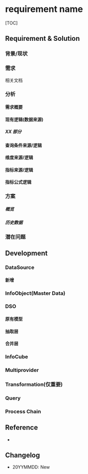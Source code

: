 # requirement name




[TOC]

## Requirement & Solution

### 背景/现状



### 需求

相关文档

### 分析

#### 需求概要



#### 现有逻辑(数据来源)

##### XX 部分

#### 查询条件来源/逻辑

#### 维度来源/逻辑

#### 指标来源/逻辑

#### 指标公式逻辑





### 方案

##### 概览



##### 历史数据



### 潜在问题




## Development

### DataSource

#### 新增



### InfoObject(Master Data)



### DSO

#### 原有模型



#### 抽取层



#### 合并层



### InfoCube



### Multiprovider



### Transformation(仅重要)



### Query



### Process Chain





## Reference

* 

## Changelog

* 20YYMMDD: New